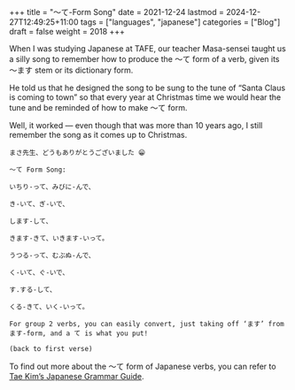 +++
title = "〜て-Form Song"
date = 2021-12-24
lastmod = 2024-12-27T12:49:25+11:00
tags = ["languages", "japanese"]
categories = ["Blog"]
draft = false
weight = 2018
+++

When I was studying Japanese at TAFE, our teacher Masa-sensei taught us a silly song to remember how to produce the 〜て form of a verb, given its 〜ます stem or its dictionary form.

He told us that he designed the song to be sung to the tune of “Santa Claus is coming to town” so that every year at Christmas time we would hear the tune and be reminded of how to make 〜て form.

Well, it worked — even though that was more than 10 years ago, I still remember the song as it comes up to Christmas.

```text
まさ先生、どうもありがとうございました 😁

〜て Form Song:

いちり-って、みびに-んで、

き-いて、ぎ-いで、

します-して、

きます-きて、いきます-いって。

うつる-って、むぶぬ-んで、

く-いて、ぐ-いで、

す.する-して、

くる-きて、いく-いって。

For group 2 verbs, you can easily convert, just taking off ‘ます’ from ます-form, and a て is what you put!

(back to first verse)
```

To find out more about the 〜て form of Japanese verbs, you can refer to [Tae Kim’s Japanese Grammar Guide](http://guidetojapanese.org/learn/complete/progressive_tense).
